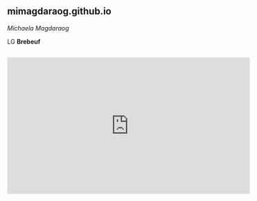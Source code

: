 ## mimagdaraog.github.io
*Michaela Magdaraog*

LG **Brebeuf**

![]()

<iframe width="560" height="315" src="https://www.youtube.com/embed/JQ-2sk2ELJI" title="YouTube video player" frameborder="0" allow="accelerometer; autoplay; clipboard-write; encrypted-media; gyroscope; picture-in-picture; web-share" allowfullscreen></iframe>
